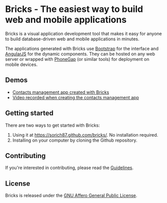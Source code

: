 # Bricks - The easiest way to build web and mobile applications

Bricks is a visual application development tool that makes it easy for anyone
to build database-driven web and mobile applications in minutes.

The applications generated with Bricks use [Bootstrap](http://getbootstrap.com/)
for the interface and [AngularJS](http://angularjs.org/) for the dynamic
components. They can be hosted on any web server or wrapped with
[PhoneGap](http://phonegap.com/) (or similar tools) for deployment on mobile
devices.

## Demos
- [Contacts management app created with Bricks](http://sorich87.github.io/bricks-samples/contacts/)
- [Video recorded when creating the contacts management app](https://www.youtube.com/watch?v=dESunMRqxN0)

## Getting started

There are two ways to get started with Bricks:

1. Using it at https://sorich87.github.com/bricks/. No installation
   required.
2. Installing on your computer by cloning the Github repository.

## Contributing

If you're interested in contributing, please read the
[Guidelines](https://github.com/sorich87/bricks/blob/master/CONTRIBUTING.md).

## License

Bricks is released under the
[GNU Affero General Public License](https://www.gnu.org/licenses/agpl-3.0.html).
